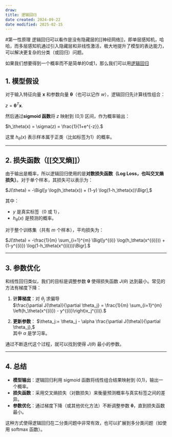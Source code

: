 ```yaml
---
draw:
title: 逻辑回归
date created: 2024-09-22
date modified: 2025-02-15
---
```


#第一性原理 逻辑回归可以看作是没有隐藏层的[[神经网络]]，即单层感知机，哈哈，而多层感知机通过引入隐藏层和非线性激活，极大地提升了模型的表达能力，可以解决更复杂的分类（或回归）问题。

如果我们想要得到一个概率而不是简单的0或1，那么我们可以用[逻辑回归](逻辑回归.md)

## 1. 模型假设

对于输入特征向量 $\mathbf{x}$ 和参数向量 $\boldsymbol{\theta}$（也可以记作 $w$），逻辑回归先计算线性组合：

$z = \boldsymbol{\theta}^T \mathbf{x}.$

然后通过**sigmoid 函数**将 $z$ 映射到 (0,1) 区间，作为概率输出：

$h_\theta(x) = \sigma(z) = \frac{1}{1+e^{-z}}.$

这里 $h_\theta(x)$ 表示样本属于正类（比如标签为1）的概率。

---

## 2. 损失函数（[[交叉熵]]）

由于输出是概率，所以逻辑回归使用的是**对数损失函数（Log Loss，也叫交叉熵损失）**。对于单个样本，其损失可以表示为：

$J(\theta) = -\Bigl[y \log(h_\theta(x)) + (1-y) \log(1-h_\theta(x))\Bigr],$

其中：

- $y$ 是真实标签（0 或 1），
- $h_\theta(x)$ 是预测的概率。

对于整个训练集（共有 $m$ 个样本），平均损失为：

$J(\theta) = -\frac{1}{m} \sum_{i=1}^{m} \Bigl[y^{(i)} \log(h_\theta(x^{(i)})) + (1-y^{(i)}) \log(1-h_\theta(x^{(i)}))\Bigr].$

---

## 3. 参数优化

和线性回归类似，我们的目标是调整参数 $\boldsymbol{\theta}$ 使得损失函数 $J(\theta)$ 达到最小。常见的方法有梯度下降：

1. **计算梯度**：对 $\theta_j$ 求偏导  
   $\frac{\partial J(\theta)}{\partial \theta_j} = \frac{1}{m} \sum_{i=1}^{m} \left(h_\theta(x^{(i)}) - y^{(i)}\right)x_j^{(i)}.$

2. **更新参数**：
   $\theta_j:= \theta_j - \alpha \frac{\partial J(\theta)}{\partial \theta_j},$  
   其中 $\alpha$ 是学习率。

通过不断迭代这个过程，就可以找到使得 $J(\theta)$ 最小的参数。

---

## 4. 总结

- **模型输出**：逻辑回归利用 sigmoid 函数将线性组合结果映射到 (0,1)，输出一个概率。
- **损失函数**：采用交叉熵损失（对数损失）来衡量预测概率与真实标签之间的差异。
- **参数优化**：通过梯度下降（或其他优化方法）不断调整参数 $\boldsymbol{\theta}$，直到损失函数最小。

这种方式使得逻辑回归在二分类问题中非常有效，也可以扩展到多分类问题（如使用 softmax 函数）。
